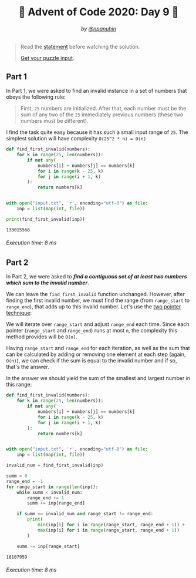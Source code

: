 <h1 align="center">🎄 Advent of Code 2020: Day 9 🎄</h1>
<h6 align="center">by <a href="https://github.com/npanuhin">@npanuhin</a></h6>

> Read the [statement](https://adventofcode.com/2020/day/9 "Visit adventofcode.com/2020/day/9") before watching the solution.
>
> [Get your puzzle input](https://adventofcode.com/2020/day/9/input "Open adventofcode.com/2020/day/9/input").


## Part 1

In Part 1, we were asked to find an invalid instance in a set of numbers that obeys the following rule:

> First, `25` numbers are initialized. After that, each number must be the sum of any two of the `25` immediately previous numbers (these two numbers must be different).

I find the task quite easy because it has such a small input range of `25`. The simplest solution will have complexity `O(25^2 * n) = O(n)`

<!-- Execute code: "part1.py" -->
```python
def find_first_invalid(numbers):
    for k in range(25, len(numbers)):
        if not any(
            numbers[i] + numbers[j] == numbers[k]
            for i in range(k - 25, k)
            for j in range(i + 1, k)
        ):
            return numbers[k]


with open("input.txt", 'r', encoding="utf-8") as file:
    inp = list(map(int, file))

print(find_first_invalid(inp))
```
```
133015568
```
###### Execution time: 8 ms

## Part 2

In Part 2, we were asked to ***find a contiguous set of at least two numbers which sum to the invalid number***.

We can leave the `find_first_invalid` function unchanged. However, after finding the first invalid number, we must find the range (from `range_start` to `range_end`), that adds up to this invalid number. Let's use the [two pointer technique](https://www.geeksforgeeks.org/two-pointers-technique):

We will iterate over `range_start` and adjust `range_end` each time. Since each pointer (`range_start` and `range_end`) runs at most `n`, the complexity this method provides will be `O(n)`.

Having `range_start` and `range_end` for each iteration, as well as the sum that can be calculated by adding or removing one element at each step (again, `O(n)`), we can check if the sum is equal to the invalid number and if so, that's the answer.

In the answer we should yield the sum of the smallest and largest number in this range:

<!-- Execute code: "part2.py" -->
```python
def find_first_invalid(numbers):
    for k in range(25, len(numbers)):
        if not any(
            numbers[i] + numbers[j] == numbers[k]
            for i in range(k - 25, k)
            for j in range(i + 1, k)
        ):
            return numbers[k]


with open("input.txt", 'r', encoding="utf-8") as file:
    inp = list(map(int, file))

invalid_num = find_first_invalid(inp)

summ = 0
range_end = -1
for range_start in range(len(inp)):
    while summ < invalid_num:
        range_end += 1
        summ += inp[range_end]

    if summ == invalid_num and range_start != range_end:
        print(
            min(inp[i] for i in range(range_start, range_end + 1)) +
            max(inp[i] for i in range(range_start, range_end + 1))
        )

    summ -= inp[range_start]
```
```
16107959
```
###### Execution time: 8 ms

